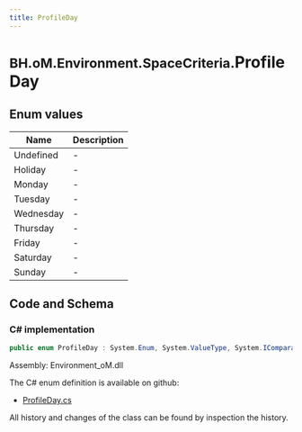 ```yaml
---
title: ProfileDay
---
```


# <small>BH.oM.Environment.SpaceCriteria.</small>**ProfileDay**



## Enum values

| Name            | Description                                                    |
|-----------------|----------------------------------------------------------------|
| Undefined |  -  |
| Holiday |  -  |
| Monday |  -  |
| Tuesday |  -  |
| Wednesday |  -  |
| Thursday |  -  |
| Friday |  -  |
| Saturday |  -  |
| Sunday |  -  |


## Code and Schema

### C# implementation

``` C# title="C#"
public enum ProfileDay : System.Enum, System.ValueType, System.IComparable, System.ISpanFormattable, System.IFormattable, System.IConvertible
```

Assembly: Environment_oM.dll

The C# enum definition is available on github:

- [ProfileDay.cs](https://github.com/BHoM/BHoM/blob/develop/Environment_oM/SpaceCriteria\Enums\ProfileDay.cs)

All history and changes of the class can be found by inspection the history.
